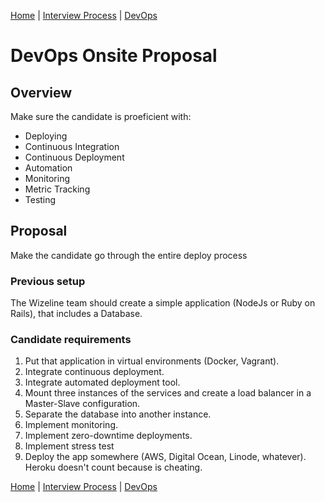 [Home](../../README.md) |
[Interview Process](../README.md) |
[DevOps](README.md)

# DevOps Onsite Proposal

## Overview

Make sure the candidate is proeficient with:

- Deploying
- Continuous Integration
- Continuous Deployment
- Automation
- Monitoring
- Metric Tracking
- Testing

## Proposal

Make the candidate go through the entire deploy process

### Previous setup

The Wizeline team should create a simple application (NodeJs or Ruby on Rails), that includes a Database.

### Candidate requirements

1. Put that application in virtual environments (Docker, Vagrant).
2. Integrate continuous deployment.
3. Integrate automated deployment tool.
4. Mount three instances of the services and create a load balancer in a Master-Slave configuration.
5. Separate the database into another instance.
6. Implement monitoring.
7. Implement zero-downtime deployments.
8. Implement stress test
9. Deploy the app somewhere (AWS, Digital Ocean, Linode, whatever). Heroku doesn't count because is cheating.

[Home](../../README.md) |
[Interview Process](../README.md) |
[DevOps](README.md)
